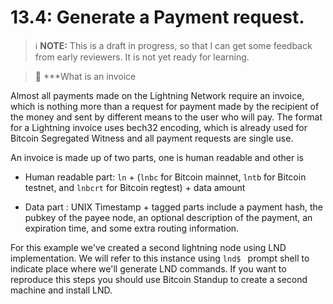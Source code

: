 
# 13.4: Generate a Payment request.

> :information_source: **NOTE:** This is a draft in progress, so that I can get some feedback from early reviewers. It is not yet ready for learning.

> :book: ***What is an invoice

Almost all payments made on the Lightning Network require an invoice, which is nothing more than a request for payment made by the recipient of the money and sent by different means to the user who will pay.  The format for a Lightning invoice uses bech32 encoding, which is already used for Bitcoin Segregated Witness and all payment requests are single use.

An invoice is made up of two parts,  one is human readable and other is 

- Human readable part: `ln` + (`lnbc` for Bitcoin mainnet, `lntb` for Bitcoin testnet, and `lnbcrt` for Bitcoin regtest) + data amount
      
- Data part : UNIX Timestamp + tagged parts include a payment hash, the pubkey of the payee node, an optional description of the payment, an expiration time, and some extra routing information.

For this example we've created a second lightning node using LND implementation.  We will refer to this instance using `lnd$ ` prompt shell to indicate place where we'll generate LND commands.   If you want to reproduce this steps you should use Bitcoin Standup to create a second machine and install LND.



